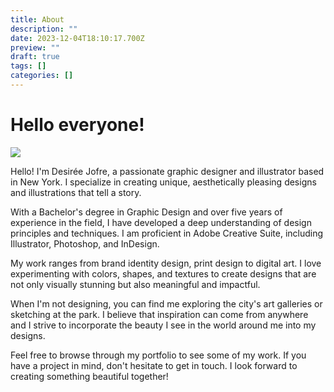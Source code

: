```yaml
---
title: About
description: ""
date: 2023-12-04T18:10:17.700Z
preview: ""
draft: true
tags: []
categories: []
---
```



# Hello everyone!

![](/blog/me.jpg)

Hello! I'm Desirée Jofre, a passionate graphic designer and illustrator based in New York. I specialize in creating unique, aesthetically pleasing designs and illustrations that tell a story.

With a Bachelor's degree in Graphic Design and over five years of experience in the field, I have developed a deep understanding of design principles and techniques. I am proficient in Adobe Creative Suite, including Illustrator, Photoshop, and InDesign.

My work ranges from brand identity design, print design to digital art. I love experimenting with colors, shapes, and textures to create designs that are not only visually stunning but also meaningful and impactful.

When I'm not designing, you can find me exploring the city's art galleries or sketching at the park. I believe that inspiration can come from anywhere and I strive to incorporate the beauty I see in the world around me into my designs.

Feel free to browse through my portfolio to see some of my work. If you have a project in mind, don't hesitate to get in touch. I look forward to creating something beautiful together!
